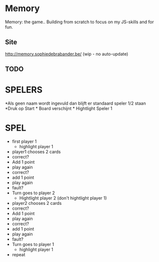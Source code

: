 Memory
======

Memory: the game.. Building from scratch to focus on my JS-skills and for fun.

## Site
http://memory.sophiedebrabander.be/ (wip - no auto-update)


## TODO

# SPELERS

*Als geen naam wordt ingevuld dan blijft er standaard speler 1/2 staan
*Druk op Start
    * Board verschijnt
    * Hightlight Speler 1

# SPEL

* first player 1
    * highlight player 1
* player1 chooses 2 cards
* correct?
* Add 1 point
* play again
* correct?
* add 1 point
* play again
* fault?
* Turn goes to player 2
    * Hightlight player 2 (don't hightlight player 1)
* player2 chooses 2 cards
* correct?
* Add 1 point
* play again
* correct?
* add 1 point
* play again
* fault?
* Turn goes to player 1
    * highlight player 1
* repeat

